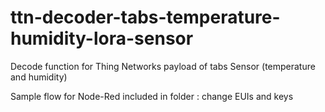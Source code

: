 # ttn-decoder-tabs-temperature-humidity-lora-sensor

Decode function for Thing Networks payload of tabs Sensor (temperature and humidity)

Sample flow for Node-Red included in folder : change EUIs and keys